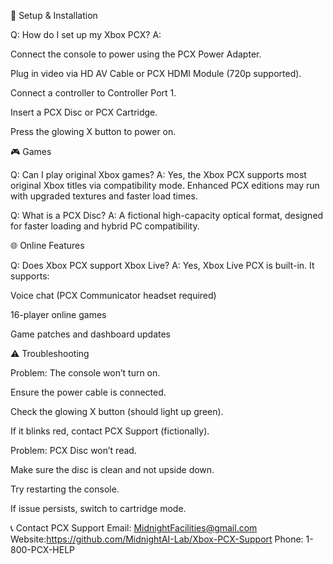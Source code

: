 🔌 Setup & Installation

Q: How do I set up my Xbox PCX?
A:

Connect the console to power using the PCX Power Adapter.

Plug in video via HD AV Cable or PCX HDMI Module (720p supported).

Connect a controller to Controller Port 1.

Insert a PCX Disc or PCX Cartridge.

Press the glowing X button to power on.

🎮 Games

Q: Can I play original Xbox games?
A: Yes, the Xbox PCX supports most original Xbox titles via compatibility mode. Enhanced PCX editions may run with upgraded textures and faster load times.

Q: What is a PCX Disc?
A: A fictional high-capacity optical format, designed for faster loading and hybrid PC compatibility.

🌐 Online Features

Q: Does Xbox PCX support Xbox Live?
A: Yes, Xbox Live PCX is built-in. It supports:

Voice chat (PCX Communicator headset required)

16-player online games

Game patches and dashboard updates

⚠️ Troubleshooting

Problem: The console won’t turn on.

Ensure the power cable is connected.

Check the glowing X button (should light up green).

If it blinks red, contact PCX Support (fictionally).

Problem: PCX Disc won’t read.

Make sure the disc is clean and not upside down.

Try restarting the console.

If issue persists, switch to cartridge mode.

📞 Contact PCX Support
 Email: MidnightFacilities@gmail.com
 Website:https://github.com/MidnightAI-Lab/Xbox-PCX-Support
 Phone: 1-800-PCX-HELP